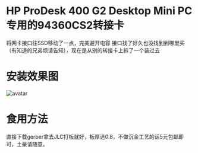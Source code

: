 # HP ProDesk 400 G2 Desktop Mini PC专用的94360CS2转接卡
将网卡接口往SSD移动了一点，完美避开电容
接口找了好久也没找到到哪里买（有知道的兄弟烦请告知），现在是从别的转接卡上拆了一个装过去
# 安装效果图
![avatar](https://github.com/dragonbbc/hp400g2_macap2ngff/blob/main/%E5%AE%89%E8%A3%85%E6%95%88%E6%9E%9C%E5%9B%BE/%E5%AE%89%E8%A3%85%E6%95%88%E6%9E%9C%E5%9B%BE.png)
# 食用方法
直接下载gerber拿去JLC打板就好，板厚选0.8，不做沉金工艺的话5元包邮即可，土豪请随意。
